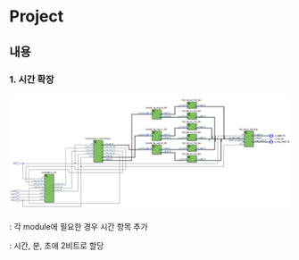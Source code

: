 # Project

## 내용

### **1. 시간 확장**

![](https://github.com/choihj0202/LogicDesign/blob/master/Project/figs/top_hms_clock_AddHour.PNG)

: 각 module에 필요한 경우 시간 항목 추가

: 시간, 분, 초에 2비트로 할당


